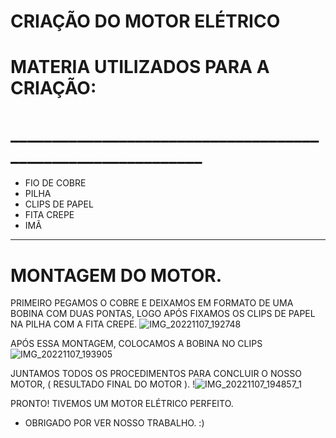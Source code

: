 # CRIAÇÃO DO  MOTOR ELÉTRICO
# MATERIA UTILIZADOS PARA A CRIAÇÃO:
# ____________________________________________________________
 - FIO DE COBRE
 - PILHA 
 - CLIPS DE PAPEL  
 - FITA CREPE 
 - IMÃ
 ___________________________________________________________
# MONTAGEM DO MOTOR. 
PRIMEIRO PEGAMOS O COBRE E DEIXAMOS EM FORMATO DE UMA BOBINA COM DUAS PONTAS, LOGO APÓS FIXAMOS OS CLIPS DE  PAPEL NA PILHA COM A FITA CREPE.
![IMG_20221107_192748](https://user-images.githubusercontent.com/118777029/203175334-97614da2-c421-420b-a7ef-2aee96c8f15e.jpg)


APÓS ESSA MONTAGEM, COLOCAMOS A BOBINA NO CLIPS  
![IMG_20221107_193905](https://user-images.githubusercontent.com/118777029/203175548-eecb63c5-f8ca-4b03-adac-33c37c043bb4.jpg) 

JUNTAMOS TODOS OS PROCEDIMENTOS PARA CONCLUIR O NOSSO MOTOR, ( RESULTADO FINAL DO MOTOR ).
!![IMG_20221107_194857_1](https://user-images.githubusercontent.com/118777029/203176968-669ae2aa-9153-4883-889a-ee11dd22dd87.jpg)

PRONTO! TIVEMOS UM MOTOR ELÉTRICO PERFEITO.
* OBRIGADO POR VER NOSSO TRABALHO. :)
